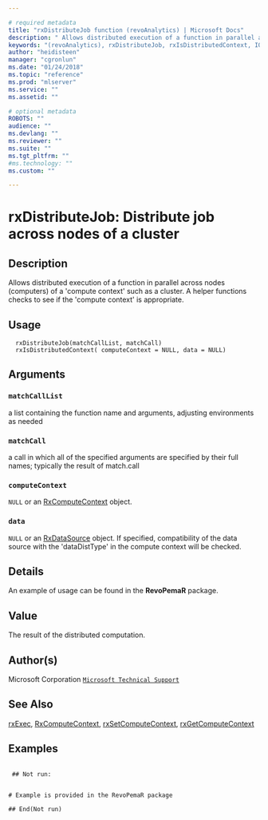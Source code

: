```yaml
--- 

# required metadata 
title: "rxDistributeJob function (revoAnalytics) | Microsoft Docs" 
description: " Allows distributed execution of a function in parallel across nodes (computers)  of a 'compute context' such as a cluster. A helper functions checks to see if the 'compute context' is appropriate. " 
keywords: "(revoAnalytics), rxDistributeJob, rxIsDistributedContext, IO" 
author: "heidisteen" 
manager: "cgronlun" 
ms.date: "01/24/2018" 
ms.topic: "reference" 
ms.prod: "mlserver" 
ms.service: "" 
ms.assetid: "" 

# optional metadata 
ROBOTS: "" 
audience: "" 
ms.devlang: "" 
ms.reviewer: "" 
ms.suite: "" 
ms.tgt_pltfrm: "" 
#ms.technology: "" 
ms.custom: "" 

--- 
```




 # rxDistributeJob:  Distribute job across nodes of a cluster  
 ## Description

Allows distributed execution of a function in parallel across nodes (computers) 
of a 'compute context' such as a cluster. A helper functions checks to see
if the 'compute context' is appropriate.



 ## Usage

```   
  rxDistributeJob(matchCallList, matchCall)
  rxIsDistributedContext( computeContext = NULL, data = NULL)

```


 ## Arguments



 ### `matchCallList`
  a list containing the function name and arguments, adjusting environments as needed 



 ### `matchCall`
  a call in which all of the specified arguments are specified by their full names;  typically the result of match.call 



 ### `computeContext`
 `NULL` or an [RxComputeContext](RxComputeContext.md) object. 



 ### `data`
 `NULL` or an [RxDataSource](RxDataSource.md) object.  If specified, compatibility of the data source with the 'dataDistType' in the compute context will be checked. 





 ## Details

An example of usage can be found in the **RevoPemaR** package.



 ## Value

The result of the distributed computation.

 ## Author(s)
 Microsoft Corporation [`Microsoft Technical Support`](https://go.microsoft.com/fwlink/?LinkID=698556&clcid=0x409)



 ## See Also

[rxExec](rxExec.md),
[RxComputeContext](RxComputeContext.md),
[rxSetComputeContext](rxSetComputeContext.md),
[rxGetComputeContext](rxSetComputeContext.md)

 ## Examples

 ```

  ## Not run:


# Example is provided in the RevoPemaR package

 ## End(Not run) 
```


